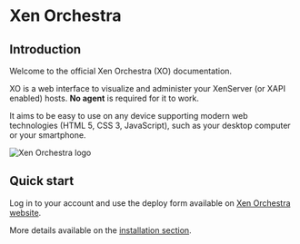 # Xen Orchestra

## Introduction

Welcome to the official Xen Orchestra (XO) documentation.

XO is a web interface to visualize and administer your XenServer (or XAPI enabled) hosts. **No agent** is required for it to work.

It aims to be easy to use on any device supporting modern web technologies (HTML 5, CSS 3, JavaScript), such as your desktop computer or your smartphone.

![Xen Orchestra logo](./assets/logo.png)

## Quick start

Log in to your account and use the deploy form available on [Xen Orchestra website](https://xen-orchestra.com/#!/xoa).

More details available on the [installation section](installation.md#xoa).
